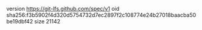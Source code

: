version https://git-lfs.github.com/spec/v1
oid sha256:f3b5902f4d320d5754732d7ec2897f2c108774e24b27018baacba50be19dbf42
size 21142
